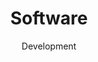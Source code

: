 ---
layout: service
title: "Software"
subtitle: "Development"
lang: en
ref: Software Development
img: computer.png
description: Gvero's Pintokyo Games develops and manages IT applications as well as software tools according to the needs of our clients. In the institutions such as <a href="https://www.msf.org">Médecins Sans Frontières </a> and <a href="https://www.credit-suisse.com"> Credit Suisse</a>, we have developed IT applications, using modern technologies such as <a href="http://spring.io/projects/spring-boot">Spring Boot</a>, <a href="https://reactjs.org">React</a>, <a href="https://jekyllrb.com">Jekyll</a>, <a href="https://www.oracle.com/database/">Oracle DB</a> and <a href="https://www.microsoft.com/en-us/sql-server/sql-server-2019">MS SQL</a>. During the university research at <a href="https://www.epfl.ch">EPFL</a>, we also implemented software development and testing tools. In addition, we participated in the various projects in which we processed and analyzed data.<br/> <br/>If you need advice and more information, do not hesitate to contact us.
---